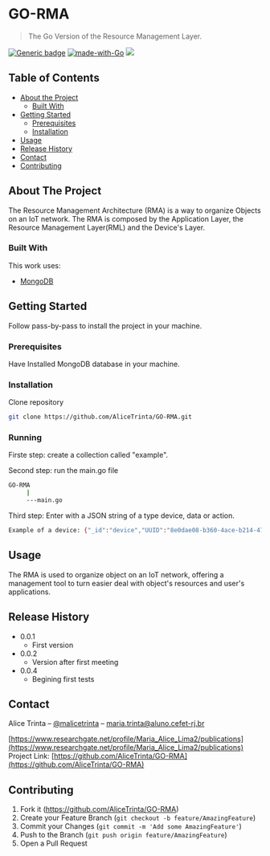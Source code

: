 # GO-RMA
> The Go Version of the Resource Management Layer.

[![Generic badge](https://img.shields.io/badge/Version-0.0.4-<COLOR>.svg)](https://shields.io/)
[![made-with-Go](https://img.shields.io/badge/Made%20with-Go-1f425f.svg)](http://golang.org)
[![](https://godoc.org/github.com/nathany/looper?status.svg)](https://godoc.org/github.com/AliceTrinta/GO-RMA)

<!-- TABLE OF CONTENTS -->
## Table of Contents

* [About the Project](#about-the-project)
  * [Built With](#built-with)
* [Getting Started](#getting-started)
  * [Prerequisites](#prerequisites)
  * [Installation](#installation)
* [Usage](#usage)
* [Release History](#release-history)
* [Contact](#contact)
* [Contributing](#contributing)



<!-- ABOUT THE PROJECT -->
## About The Project
The Resource Management Architecture (RMA) is a way to organize Objects on an IoT network. The RMA is composed 
by the Application Layer, the Resource Management Layer(RML) and the Device's Layer.

### Built With
This work uses:
* [MongoDB](https://www.mongodb.com/golang)


<!-- GETTING STARTED -->
## Getting Started

Follow pass-by-pass to install the project in your machine.

### Prerequisites

Have Installed MongoDB database in your machine.

### Installation

Clone repository
```sh
git clone https://github.com/AliceTrinta/GO-RMA.git
```

### Running

Firste step: create a collection called "example".

Second step: run the main.go file
```sh
GO-RMA
     |
     ---main.go
```

Third step: Enter with a JSON string of a type device, data or action.
```sh
Example of a device: {"_id":"device","UUID":"8e0dae08-b360-4ace-b214-47b3d0e93f1a","gatewayUUID":"","name":"Farmer","description":"Farmer's device'","cycleDelayInMillis":"5000","resourceList":[{"_id":"irrigator","name":"irrigator 1","description":"This is the Irrigator 1","port":"COM3","dataUnit":"","waitTimeInMillis":5000,"commandList":[{"id":"ON","description":"Irrigator is working"},{"id":"OFF","description":"Irrigator is not working"}]},{"_id":"light","name":"light","description":"This is the light sensor","port":"COM3","dataUnit":"","waitTimeInMillis":5000,"commandList":[]},{"_id":"humidity","name":"humidity","description":"This is the humidity sensor","port":"COM3","dataUnit":"","cycleDelayInMillis":5000,"commandList":[]},{"_id":"temperature","name":"temperature","description":"This is the temperature sensor","port":"COM3","dataUnit":"°C","waitTimeInMillis":5000,"commandList":[]},{"_id":"pH","name":"pH","description":"This is the humidity sensor","port":"COM3","dataUnit":"pH","waitTimeInMillis":5000,"commandList":[]}],"lastUpdate":"2020-10-04T23:00:40.843+00:00"}"
```



<!-- USAGE -->
## Usage
The RMA is used to organize object on an IoT network, offering a management tool to turn easier deal with object's resources and user's applications.

<!-- RELEASE HISTORY -->
## Release History

* 0.0.1
    * First version
* 0.0.2
    *  Version after first meeting
* 0.0.4
    * Begining first tests



<!-- CONTACT -->
## Contact

Alice Trinta – [@malicetrinta](https://www.instagram.com/malicetrinta/) – maria.trinta@aluno.cefet-rj.br

[https://www.researchgate.net/profile/Maria_Alice_Lima2/publications](https://www.researchgate.net/profile/Maria_Alice_Lima2/publications)
Project Link: [https://github.com/AliceTrinta/GO-RMA](https://github.com/AliceTrinta/GO-RMA)



<!-- CONTRIBUTING -->
## Contributing

1. Fork it (<https://github.com/AliceTrinta/GO-RMA>)
2. Create your Feature Branch (`git checkout -b feature/AmazingFeature`)
3. Commit your Changes (`git commit -m 'Add some AmazingFeature'`)
4. Push to the Branch (`git push origin feature/AmazingFeature`)
5. Open a Pull Request

<!-- Markdown link & img dfn's -->
[npm-image]: https://img.shields.io/npm/v/datadog-metrics.svg?style=flat-square
[npm-url]: https://npmjs.org/package/datadog-metrics
[npm-downloads]: https://img.shields.io/npm/dm/datadog-metrics.svg?style=flat-square
[travis-image]: https://img.shields.io/travis/dbader/node-datadog-metrics/master.svg?style=flat-square
[travis-url]: https://travis-ci.org/dbader/node-datadog-metrics
